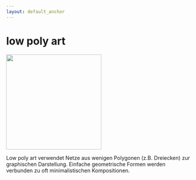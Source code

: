 ```yaml
---
layout: default_anchor
---
```

# low poly art

<img src="https://selber-ausmalen.de/designs/low-poly-art/hummingbird_v1.svg" height="256">

Low poly art verwendet Netze aus wenigen Polygonen (z.B. Dreiecken) zur graphischen Darstellung. Einfache geometrische Formen werden verbunden zu oft minimalistischen Kompositionen.

